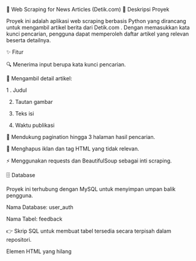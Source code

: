 📰 Web Scraping for News Articles (Detik.com)
📌 Deskripsi Proyek

Proyek ini adalah aplikasi web scraping berbasis Python yang dirancang untuk mengambil artikel berita dari Detik.com
.
Dengan memasukkan kata kunci pencarian, pengguna dapat memperoleh daftar artikel yang relevan beserta detailnya.

✨ Fitur

🔍 Menerima input berupa kata kunci pencarian.

📑 Mengambil detail artikel:

1 . Judul

2.  Tautan gambar

3.  Teks isi

4.  Waktu publikasi

📄 Mendukung pagination hingga 3 halaman hasil pencarian.

🧹 Menghapus iklan dan tag HTML yang tidak relevan.

⚡ Menggunakan requests dan BeautifulSoup sebagai inti scraping.

🗄️ Database

Proyek ini terhubung dengan MySQL untuk menyimpan umpan balik pengguna.

Nama Database: user_auth

Nama Tabel: feedback

👉 Skrip SQL untuk membuat tabel tersedia secara terpisah dalam repositori.



Elemen HTML yang hilang
